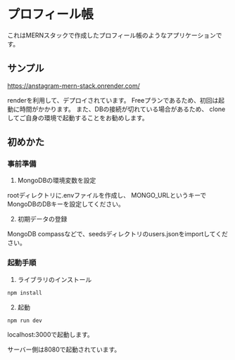 # プロフィール帳

これはMERNスタックで作成したプロフィール帳のようなアプリケーションです。

## サンプル

https://anstagram-mern-stack.onrender.com/

renderを利用して、デプロイされています。
Freeプランであるため、初回は起動に時間がかかります。
また、DBの接続が切れている場合があるため、
cloneしてご自身の環境で起動することをお勧めします。


## 初めかた


### 事前準備

1. MongoDBの環境変数を設定

rootディレクトリに.envファイルを作成し、
MONGO_URLというキーでMongoDBのDBキーを設定してください。

2. 初期データの登録

MongoDB compassなどで、seedsディレクトリのusers.jsonをimportしてください。


### 起動手順

1. ライブラリのインストール 

```bash
npm install
```

2. 起動

```bash
npm run dev
```

localhost:3000で起動します。

サーバー側は8080で起動されています。

